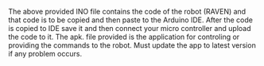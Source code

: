 The above provided INO file contains the code of the robot (RAVEN) and that code is to be copied and then paste to the Arduino IDE. After the code is copied to IDE save it and then connect your micro controller and upload the code to it.
The apk. file provided is the application for controling or providing the commands to the robot. Must update the app to latest version if any problem occurs.
